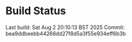 # Build Status

Last build: Sat Aug  2 20:10:13 BST 2025
Commit: bea9ddbeebb44266dd27f8d5a3f55e934eff6b3b
